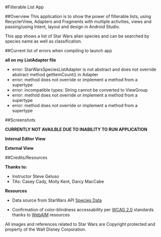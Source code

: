 #Filterable List App

##Overview
This application is to show the power of filterable lists, using RecyclerView, Adapters and Fragments with multiple activities, views and passing/using Intent, layout and design in Android Studio.

This app shows a list of Star Wars alien species and can be searched by species name as well as classification.

##Current list of errors when compiling to launch app

**all on my ListAdapter file**

- error: StarWarsSpeciesListAdapter is not abstract and does not override abstract method getItemCount() in Adapter	
- error: method does not override or implement a method from a supertype	
- error: incompatible types: String cannot be converted to ViewGroup	
- error: method does not override or implement a method from a supertype	
- error: method does not override or implement a method from a supertype	

##Screenshots

**CURRENTLY NOT AVAILBLE DUE TO INABILITY TO RUN APPLICATION**


**Internal Editor View**


**External View**


##Credits/Resources

__Thanks to:__

- Instructor Steve Geluso
- TAs: Casey Cady, Molly Kent, Darcy MacCabe



__Resources__

- Data source from StarWars API [Species Data](https://swapi.co/api/species)

- Confirmation of color-blindness accessability per [WCAG 2.0](http://www.w3.org/TR/WCAG20/) standards thanks to [WebAIM](https://webaim.org/resources/contrastchecker/) resources

All images and references related to Star Wars are Copyright protected and property of the Walt Disney Corporation.